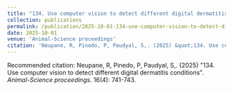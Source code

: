 ```yaml
---
title: "134. Use computer vision to detect different digital dermatitis conditions"
collection: publications
permalink: /publication/2025-10-01-134-use-computer-vision-to-detect-different-digital-dermatitis-conditions
date: 2025-10-01
venue: 'Animal-Science proceedings'
citation: 'Neupane, R, Pinedo, P, Paudyal, S,. (2025) &quot;134. Use computer vision to detect different digital dermatitis conditions&quot;. <i>Animal-Science proceedings</i>. 16(4): 741-743.'
---
```

Recommended citation: Neupane, R, Pinedo, P, Paudyal, S,. (2025) "134. Use computer vision to detect different digital dermatitis conditions". <i>Animal-Science proceedings</i>. 16(4): 741-743.